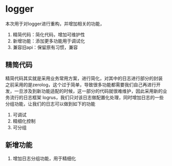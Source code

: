 # logger
本次用于对logger进行重构，并增加相关的功能，
1. 精简代码：简化代码，增加可维护性
2. 新增功能：添加更多功能用于调试化
3. 兼容旧api：保留原有习惯，兼容


## 精简代码
精简代码其实就是采用业务常用方案，进行简化，对其中的日志进行部分的封装
之前采用的是zerolog，这个过于简单，导致很多功能都需要我们自己再进行开发，一旦涉及到新功能适配的时候，这一部分的代码就很难维护，因此采用新的业务流行的日志框架
logrus，我们只对该日志做配置化处理，同时增加日志的一些分组功能，让我们的日志可以做到如下的功能
1. 可调试
2. 精细化控制
3. 可分组

## 新增功能
1. 增加日志分组功能，用于精细化

